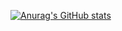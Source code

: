 [![Anurag's GitHub stats](https://github-readme-stats.vercel.app/api?username=AlbertShih)](https://github.com/anuraghazra/github-readme-stats)


<!--
**AlbertShih/AlbertShih** is a ✨ _special_ ✨ repository because its `README.md` (this file) appears on your GitHub profile.

Here are some ideas to get you started:

- 🔭 I’m currently working on ...
- 🌱 I’m currently learning ...
- 👯 I’m looking to collaborate on ...
- 🤔 I’m looking for help with ...
- 💬 Ask me about ...
- 📫 How to reach me: ...
- 😄 Pronouns: ...
- ⚡ Fun fact: ...
-->
